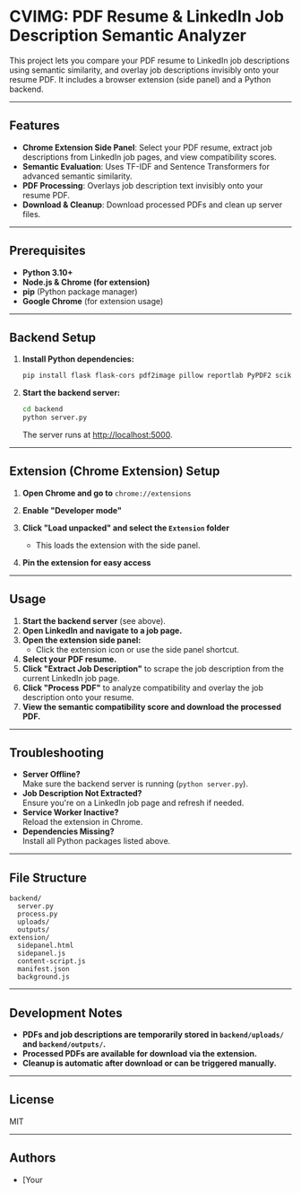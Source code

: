 # CVIMG: PDF Resume & LinkedIn Job Description Semantic Analyzer

This project lets you compare your PDF resume to LinkedIn job descriptions using semantic similarity, and overlay job descriptions invisibly onto your resume PDF. It includes a browser extension (side panel) and a Python backend.

---

## Features

- **Chrome Extension Side Panel**: Select your PDF resume, extract job descriptions from LinkedIn job pages, and view compatibility scores.
- **Semantic Evaluation**: Uses TF-IDF and Sentence Transformers for advanced semantic similarity.
- **PDF Processing**: Overlays job description text invisibly onto your resume PDF.
- **Download & Cleanup**: Download processed PDFs and clean up server files.

---

## Prerequisites

- **Python 3.10+**
- **Node.js & Chrome (for extension)**
- **pip** (Python package manager)
- **Google Chrome** (for extension usage)

---

## Backend Setup

1. **Install Python dependencies:**

   ```bash
   pip install flask flask-cors pdf2image pillow reportlab PyPDF2 scikit-learn sentence-transformers
   ```

2. **Start the backend server:**

   ```bash
   cd backend
   python server.py
   ```

   The server runs at [http://localhost:5000](http://localhost:5000).

---

## Extension (Chrome Extension) Setup

1. **Open Chrome and go to** `chrome://extensions`
2. **Enable "Developer mode"**
3. **Click "Load unpacked" and select the `Extension` folder**

   - This loads the extension with the side panel.

4. **Pin the extension for easy access**

---

## Usage

1. **Start the backend server** (see above).
2. **Open LinkedIn and navigate to a job page.**
3. **Open the extension side panel:**
   - Click the extension icon or use the side panel shortcut.
4. **Select your PDF resume.**
5. **Click "Extract Job Description"** to scrape the job description from the current LinkedIn job page.
6. **Click "Process PDF"** to analyze compatibility and overlay the job description onto your resume.
7. **View the semantic compatibility score and download the processed PDF.**

---

## Troubleshooting

- **Server Offline?**  
  Make sure the backend server is running (`python server.py`).
- **Job Description Not Extracted?**  
  Ensure you're on a LinkedIn job page and refresh if needed.
- **Service Worker Inactive?**  
  Reload the extension in Chrome.
- **Dependencies Missing?**  
  Install all Python packages listed above.

---

## File Structure

```
backend/
  server.py
  process.py
  uploads/
  outputs/
extension/
  sidepanel.html
  sidepanel.js
  content-script.js
  manifest.json
  background.js
```

---

## Development Notes

- **PDFs and job descriptions are temporarily stored in `backend/uploads/` and `backend/outputs/`.**
- **Processed PDFs are available for download via the extension.**
- **Cleanup is automatic after download or can be triggered manually.**

---

## License

MIT

---

## Authors

- [Your